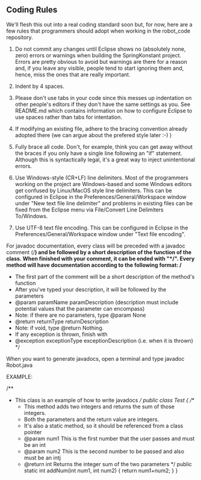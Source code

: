 Coding Rules
------------

We'll flesh this out into a real coding standard soon but, for now, here are a few rules that programmers should adopt when working in the robot_code repository.

1. Do not commit any changes until Eclipse shows no (absolutely none, zero) errors or warnings when building the SpringKonstant project. Errors are pretty obvious to avoid but warnings are there for a reason and, if you leave any visible, people tend to start ignoring them and, hence, miss the ones that are really important.

2. Indent by 4 spaces.

3. Please don't use tabs in your code since this messes up indentation on other people's editors if they don't have the same settings as you. See README.md which contains information on how to configure Eclipse to use spaces rather than tabs for intentation.

4. If modifying an existing file, adhere to the bracing convention already adopted there (we can argue about the prefered style later :-) )

5. Fully brace all code. Don't, for example, think you can get away without the braces if you only have a single line following an "if" statement. Although this is syntactically legal, it's a great way to inject unintentional errors.

6. Use Windows-style (CR+LF) line delimiters. Most of the programmers working on the project are Windows-based and some Windows editors get confused by Linux/MacOS style line delimiters. This can be configured in Eclipse in the Preferences/General/Workspace window under "New text file line delimiter" and problems in existing files can be fixed from the Eclipse menu via File/Convert Line Delimiters To/Windows.

7. Use UTF-8 text file encoding. This can be configured in Eclipse in the Preferences/General/Workspace window under "Text file encoding".



For javadoc documentation, every class will be preceded with a javadoc comment (/**) and be followed by a short description of the function of the class.
When finished with your comment, it can be ended with "*/".
Every method will have documentation according to the following format:
/**
 * The first part of the comment will be a short description of the method's function
 * After you've typed your description, it will be followed by the parameters
 * @param paramName paramDescription (description must include potential values that the parameter can encompass)
 * Note: if there are no parameters, type @param None
 * @return returnType returnDescription
 * Note: if void, type @return Nothing.
 * If any exception is thrown, finish with 
 * @exception exceptionType exceptionDescription (i.e. when it is thrown)
 */

When you want to generate javadocs, open a terminal and type javadoc Robot.java

EXAMPLE:

/**
 * This class is an example of how to write javadocs
 */
public class Test
{
	/**
	 * This method adds two integers and returns the sum of those integers.
	 * Both the parameters and the return value are integers.
	 * It's also a static method, so it should be referenced from a class pointer
	 * @param num1 This is the first number that the user passes and must be an int
	 * @param num2 This is the second number to be passed and also must be an intj
	 * @return int Returns the integer sum of the two parameters
	 */
	public static int addNum(int num1, int num2)
	{
		return num1+num2;
	}
}